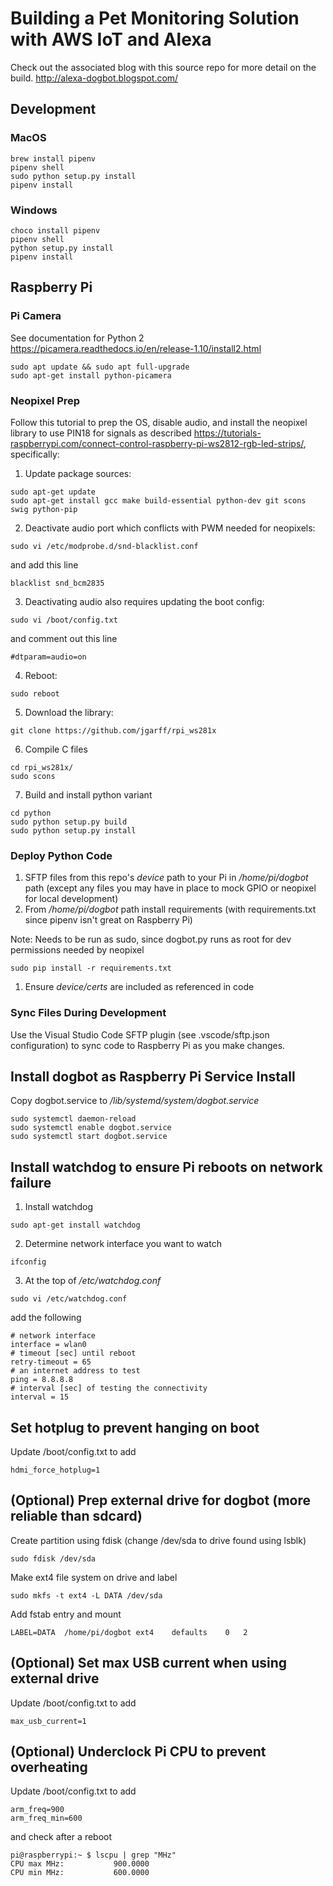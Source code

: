 # Building a Pet Monitoring Solution with AWS IoT and Alexa
Check out the associated blog with this source repo for more detail on the build.
http://alexa-dogbot.blogspot.com/

## Development
### MacOS
```
brew install pipenv
pipenv shell
sudo python setup.py install
pipenv install
```
### Windows
```
choco install pipenv
pipenv shell
python setup.py install
pipenv install
```

## Raspberry Pi
### Pi Camera
See documentation for Python 2 https://picamera.readthedocs.io/en/release-1.10/install2.html
```
sudo apt update && sudo apt full-upgrade
sudo apt-get install python-picamera
```

### Neopixel Prep
Follow this tutorial to prep the OS, disable audio, and install the neopixel library to use PIN18 for signals as described https://tutorials-raspberrypi.com/connect-control-raspberry-pi-ws2812-rgb-led-strips/, specifically:
1. Update package sources:
```
sudo apt-get update
sudo apt-get install gcc make build-essential python-dev git scons swig python-pip
```
2. Deactivate audio port which conflicts with PWM needed for neopixels:
```
sudo vi /etc/modprobe.d/snd-blacklist.conf
```
and add this line
```
blacklist snd_bcm2835
```
3. Deactivating audio also requires updating the boot config:
```
sudo vi /boot/config.txt
```
and comment out this line
```
#dtparam=audio=on
```
4. Reboot:
```
sudo reboot
```
5. Download the library:
```
git clone https://github.com/jgarff/rpi_ws281x
```
6. Compile C files
```
cd rpi_ws281x/
sudo scons
```
7. Build and install python variant
```
cd python
sudo python setup.py build
sudo python setup.py install
```

### Deploy Python Code
1. SFTP files from this repo's *device* path to your Pi in */home/pi/dogbot* path (except any files you may have in place to mock GPIO or neopixel for local development)
2. From */home/pi/dogbot* path install requirements (with requirements.txt since pipenv isn't great on Raspberry Pi)

Note: Needs to be run as sudo, since dogbot.py runs as root for dev permissions needed by neopixel
```
sudo pip install -r requirements.txt
```
1. Ensure *device/certs* are included as referenced in code

### Sync Files During Development
Use the Visual Studio Code SFTP plugin (see .vscode/sftp.json configuration) to sync code to Raspberry Pi as you make changes.

## Install dogbot as Raspberry Pi Service Install
Copy dogbot.service to */lib/systemd/system/dogbot.service*
```
sudo systemctl daemon-reload
sudo systemctl enable dogbot.service
sudo systemctl start dogbot.service
```

## Install watchdog to ensure Pi reboots on network failure
1. Install watchdog
```
sudo apt-get install watchdog
```
2. Determine network interface you want to watch
```
ifconfig
```
3. At the top of */etc/watchdog.conf*
```
sudo vi /etc/watchdog.conf
```
add the following
```
# network interface
interface = wlan0
# timeout [sec] until reboot
retry-timeout = 65
# an internet address to test
ping = 8.8.8.8
# interval [sec] of testing the connectivity
interval = 15
```

## Set hotplug to prevent hanging on boot
Update /boot/config.txt to add
```
hdmi_force_hotplug=1
```

## (Optional) Prep external drive for dogbot (more reliable than sdcard)
Create partition using fdisk (change /dev/sda to drive found using lsblk)
```
sudo fdisk /dev/sda
```

Make ext4 file system on drive and label
```
sudo mkfs -t ext4 -L DATA /dev/sda
```

Add fstab entry and mount
```
LABEL=DATA	/home/pi/dogbot	ext4	defaults	0	2
```

## (Optional) Set max USB current when using external drive
Update /boot/config.txt to add
```
max_usb_current=1
```

## (Optional) Underclock Pi CPU to prevent overheating 
Update /boot/config.txt to add
```
arm_freq=900
arm_freq_min=600
```
and check after a reboot
```
pi@raspberrypi:~ $ lscpu | grep "MHz"
CPU max MHz:           900.0000
CPU min MHz:           600.0000
```